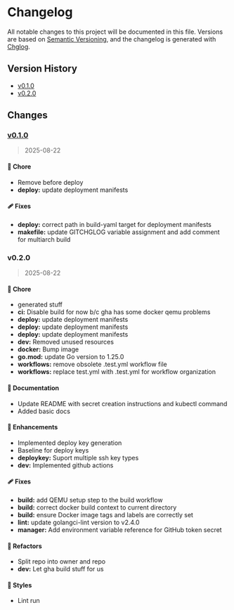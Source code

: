 # Changelog

All notable changes to this project will be documented in this file.
Versions are based on [Semantic Versioning](http://semver.org/), and the changelog is generated with [Chglog](https://github.com/git-chglog/git-chglog).

## Version History

* [v0.1.0](#v0.1.0)
* [v0.2.0](#v0.2.0)

## Changes

<a name="v0.1.0"></a>
### [v0.1.0](https://github.com/odit-services/s3ops/compare/v0.2.0...v0.1.0)

> 2025-08-22

#### 🏡 Chore

* Remove before deploy
* **deploy:** update deployment manifests

#### 🩹 Fixes

* **deploy:** correct path in build-yaml target for deployment manifests
* **makefile:** update GITCHGLOG variable assignment and add comment for multiarch build


<a name="v0.2.0"></a>
### v0.2.0

> 2025-08-22

#### 🏡 Chore

* generated stuff
* **ci:** Disable build for now b/c gha has some docker qemu problems
* **deploy:** update deployment manifests
* **deploy:** update deployment manifests
* **deploy:** update deployment manifests
* **dev:** Removed unused resources
* **docker:** Bump image
* **go.mod:** update Go version to 1.25.0
* **workflows:** remove obsolete .test.yml workflow file
* **workflows:** replace test.yml with .test.yml for workflow organization

#### 📖 Documentation

* Update README with secret creation instructions and kubectl command
* Added basic docs

#### 🚀 Enhancements

* Implemented deploy key generation
* Baseline for deploy keys
* **deploykey:** Suport multiple ssh key types
* **dev:** Implemented github actions

#### 🩹 Fixes

* **build:** add QEMU setup step to the build workflow
* **build:** correct docker build context to current directory
* **build:** ensure Docker image tags and labels are correctly set
* **lint:** update golangci-lint version to v2.4.0
* **manager:** Add environment variable reference for GitHub token secret

#### 💅 Refactors

* Split repo into owner and repo
* **dev:** Let gha build stuff for us

#### 🎨 Styles

* Lint run

